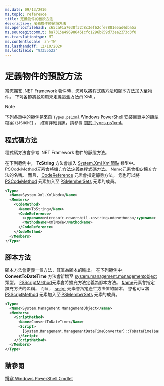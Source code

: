 ```yaml
---
ms.date: 09/13/2016
ms.topic: reference
title: 定義物件的預設方法
description: 定義物件的預設方法
ms.openlocfilehash: c65ca91a7038f32d8c3ef62cfe7881e5ad4dba5a
ms.sourcegitcommit: ba7315a496986451cfc1296b659d73ea2373d3f0
ms.translationtype: MT
ms.contentlocale: zh-TW
ms.lasthandoff: 12/10/2020
ms.locfileid: "93355522"
---
```

# <a name="defining-default-methods-for-objects"></a>定義物件的預設方法

當您擴充 .NET Framework 物件時，您可以將程式碼方法和腳本方法加入至物件。
下列各節將說明用來定義這些方法的 XML。

> [!NOTE]
> 下列各節中的範例是來自 `Types.ps1xml` Windows PowerShell 安裝目錄中的類型檔案 (`$PSHOME`) 。 如需詳細資訊，請參閱 [關於 Types.ps1xml](/powershell/module/microsoft.powershell.core/about/about_types.ps1xml)。

## <a name="code-methods"></a>程式碼方法

程式碼方法會參考 .NET Framework 物件的靜態方法。

在下列範例中， **ToString** 方法會加入 [System.Xml.Xml節點](/dotnet/api/System.Xml.XmlNode) 類型中。 [PSCodeMethod](/dotnet/api/system.management.automation.pscodemethod)元素會將擴充方法定義為程式碼方法。 [Name](/dotnet/api/system.management.automation.psmemberinfo.name#System_Management_Automation_PSMemberInfo_Name)元素會指定擴充方法的名稱。 而且， [CodeReference](/dotnet/api/system.management.automation.pscodemethod.codereference#System_Management_Automation_PSCodeMethod_CodeReference) 元素會指定靜態方法。 您也可以將 [PSCodeMethod](/dotnet/api/system.management.automation.pscodemethod) 元素加入至 [PSMemberSets](/dotnet/api/system.management.automation.psmemberset) 元素的成員。

```xml
<Type>
  <Name>System.Xml.XmlNode</Name>
  <Members>
    <CodeMethod>
      <Name>ToString</Name>
      <CodeReference>
        <TypeName>Microsoft.PowerShell.ToStringCodeMethods</TypeName>
        <MethodName>XmlNode</MethodName>
      </CodeReference>
    </CodeMethod>
  </Members>
</Type>
```

## <a name="script-methods"></a>腳本方法

腳本方法會定義一個方法，其值為腳本的輸出。 在下列範例中， **ConvertToDateTime** 方法會新增至 [system.management.managementobject](/dotnet/api/System.Management.ManagementObject) 類型。 [PSScriptMethod](/dotnet/api/system.management.automation.psscriptmethod)元素會將擴充方法定義為腳本方法。 [Name](/dotnet/api/system.management.automation.psmemberinfo.name#System_Management_Automation_PSMemberInfo_Name)元素會指定擴充方法的名稱。 而且， [script](/dotnet/api/system.management.automation.psscriptmethod.script#System_Management_Automation_PSScriptMethod_Script) 元素會指定產生方法值的腳本。 您也可以將 [PSScriptMethod](/dotnet/api/system.management.automation.psscriptmethod) 元素加入至 [PSMemberSets](/dotnet/api/system.management.automation.psmemberset) 元素的成員。

```xml
<Type>
  <Name>System.Management.ManagementObject</Name>
  <Members>
    <ScriptMethod>
      <Name>ConvertToDateTime</Name>
      <Script>
        [System.Management.ManagementDateTimeConverter]::ToDateTime($args[0])
      </Script>
    </ScriptMethod>
  </Members>
</Type>
```

## <a name="see-also"></a>請參閱

[撰寫 Windows PowerShell Cmdlet](./writing-a-windows-powershell-cmdlet.md)
